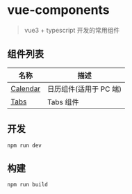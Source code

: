 # vue-components

> vue3 + typescript 开发的常用组件

## 组件列表

| 名称                                             | 描述                   |
| ------------------------------------------------ | ---------------------- |
| [Calendar](./src/components/calendar/index.vue)  | 日历组件(适用于 PC 端) |
| [Tabs](./src/components/tabs/components/tab.vue) | Tabs 组件              |

## 开发

```
npm run dev
```

## 构建

```
npm run build
```
